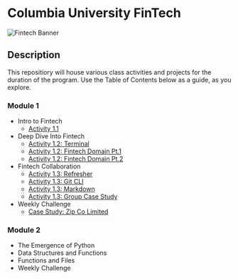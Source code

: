 # Columbia University FinTech

![Fintech Banner](https://i.imgur.com/Cla9ooJ.jpg)

## Description
This repositiory will house various class activities and projects for the duration of the program. Use the Table of Contents below as a guide, as you explore.  

### Module 1
- Intro to Fintech
  - [Activity 1.1](https://github.com/objectmikael/Columbia-University-Fintech-2023/blob/main/Module%201/Intro%20To%20Finance/Activities/Activity-1.1.md)
- Deep Dive Into Fintech
  - [Activity 1.2: Terminal](https://github.com/objectmikael/Columbia-University-Fintech-2023/blob/main/Module%201/Deep%20Dive%20Into%20Fintech/Activities/Activity-1.2-Terminal.md)
  - [Activity 1.2: Fintech Domain Pt.1](https://github.com/objectmikael/Columbia-University-Fintech-2023/blob/main/Module%201/Deep%20Dive%20Into%20Fintech/Activities/Activity-1.2-FinTech_Domains_Pt1.md)
  - [Activity 1.2: Fintech Domain Pt.2](https://github.com/objectmikael/Columbia-University-Fintech-2023/blob/main/Module%201/Deep%20Dive%20Into%20Fintech/Activities/Activity-1.2-FinTech_Domains_Pt2.md)
- Fintech Collaboration
  - [Activity 1.3: Refresher](https://github.com/objectmikael/Columbia-University-Fintech-2023/blob/main/Module%201/Fintech%20Collaboration/Activities/Activity-1.3-Refresher.md)
  - [Activity 1.3: Git CLI](https://github.com/objectmikael/Columbia-University-Fintech-2023/blob/main/Module%201/Fintech%20Collaboration/Activities/Activity-1.3-Git_CLI.md)
  - [Activity 1.3: Markdown](https://github.com/objectmikael/Columbia-University-Fintech-2023/blob/main/Module%201/Fintech%20Collaboration/Activities/Activity-1.3-Markdown.md)
  - [Activity 1.3: Group Case Study](https://github.com/objectmikael/Columbia-University-Fintech-2023/blob/main/Module%201/Fintech%20Collaboration/Activities/Activity-1.3-Group_Case_Study.md)
- Weekly Challenge
  - [Case Study: Zip Co Limited](https://github.com/objectmikael/Columbia-University-Fintech-2023/blob/main/Module%201/Weekly%20Challenges/Zip_Co_Limited_Case_Study.md)
 
### Module 2
- The Emergence of Python
- Data Structures and Functions
- Functions and Files
- Weekly Challenge

